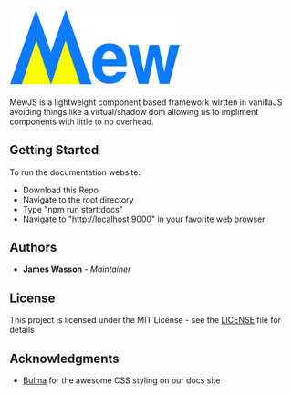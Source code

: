 ## <img src="https://raw.githubusercontent.com/james-wasson/MewJS/master/assets/LogoName.png" alt="MewJS" width="300px"></img>

MewJS is a lightweight component based framework wirtten in vanillaJS avoiding things like a virtual/shadow dom
allowing us to impliment components with little to no overhead. 

## Getting Started

To run the documentation website:
* Download this Repo
* Navigate to the root directory
* Type "npm run start:docs"
* Navigate to "[http://localhost:9000](http://localhost:9000)" in your favorite web browser

## Authors

* **James Wasson** - *Maintainer*

## License

This project is licensed under the MIT License - see the [LICENSE](LICENSE) file for details

## Acknowledgments

* [Bulma](https://bulma.io/) for the awesome CSS styling on our docs site
